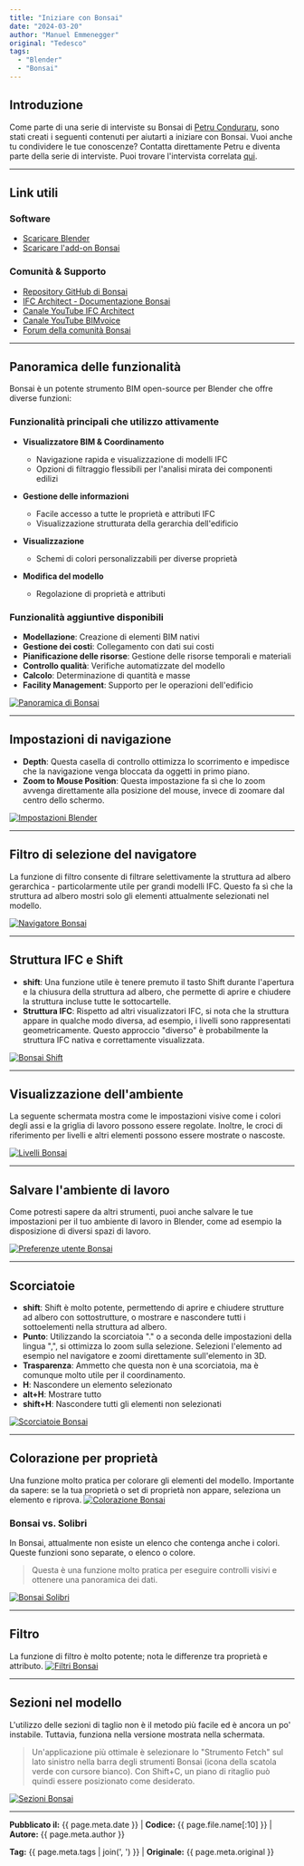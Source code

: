 ```yaml
---
title: "Iniziare con Bonsai"
date: "2024-03-20"
author: "Manuel Emmenegger"
original: "Tedesco"
tags:
  - "Blender"
  - "Bonsai"
---
```


## Introduzione
Come parte di una serie di interviste su Bonsai di [Petru Conduraru](https://www.linkedin.com/in/petruc/), sono stati creati i seguenti contenuti per aiutarti a iniziare con Bonsai. Vuoi anche tu condividere le tue conoscenze? Contatta direttamente Petru e diventa parte della serie di interviste.
Puoi trovare l'intervista correlata [qui](https://www.linkedin.com/events/7306208458582757378/about/).

---
## Link utili
### Software
- [Scaricare Blender](https://www.blender.org/download/)
- [Scaricare l'add-on Bonsai](https://blenderbim.org/download.html)

### Comunità & Supporto
- [Repository GitHub di Bonsai](https://github.com/IfcOpenShell/IfcOpenShell)
- [IFC Architect - Documentazione Bonsai](https://ifcarchitect.com/)
- [Canale YouTube IFC Architect](https://www.youtube.com/@ifcarchitect)
- [Canale YouTube BIMvoice](https://www.youtube.com/@BIMvoice)
- [Forum della comunità Bonsai](https://community.osarch.org/)

---
## Panoramica delle funzionalità
Bonsai è un potente strumento BIM open-source per Blender che offre diverse funzioni:

### Funzionalità principali che utilizzo attivamente

- **Visualizzatore BIM & Coordinamento**
    - Navigazione rapida e visualizzazione di modelli IFC
    - Opzioni di filtraggio flessibili per l'analisi mirata dei componenti edilizi

- **Gestione delle informazioni**
    - Facile accesso a tutte le proprietà e attributi IFC
    - Visualizzazione strutturata della gerarchia dell'edificio

- **Visualizzazione**
    - Schemi di colori personalizzabili per diverse proprietà

- **Modifica del modello**
    - Regolazione di proprietà e attributi

### Funzionalità aggiuntive disponibili

- **Modellazione**: Creazione di elementi BIM nativi
- **Gestione dei costi**: Collegamento con dati sui costi
- **Pianificazione delle risorse**: Gestione delle risorse temporali e materiali
- **Controllo qualità**: Verifiche automatizzate del modello
- **Calcolo**: Determinazione di quantità e masse
- **Facility Management**: Supporto per le operazioni dell'edificio

[![Panoramica di Bonsai](assets/bo100-1001_01_bonsai-overview.jpg)](assets/bo100-1001_01_bonsai-overview.jpg)

---
## Impostazioni di navigazione
- **Depth**: Questa casella di controllo ottimizza lo scorrimento e impedisce che la navigazione venga bloccata da oggetti in primo piano.
- **Zoom to Mouse Position**: Questa impostazione fa sì che lo zoom avvenga direttamente alla posizione del mouse, invece di zoomare dal centro dello schermo.

[![Impostazioni Blender](assets/bo100-1001_02_bonsai-blender-settings.jpg)](assets/bo100-1001_02_bonsai-blender-settings.jpg)

---
## Filtro di selezione del navigatore
La funzione di filtro consente di filtrare selettivamente la struttura ad albero gerarchica - particolarmente utile per grandi modelli IFC. Questo fa sì che la struttura ad albero mostri solo gli elementi attualmente selezionati nel modello.

[![Navigatore Bonsai](assets/bo100-1001_03_bonsai-navigator.jpg)](assets/bo100-1001_03_bonsai-navigator.jpg)

---
## Struttura IFC e Shift
- **shift**: Una funzione utile è tenere premuto il tasto Shift durante l'apertura e la chiusura della struttura ad albero, che permette di aprire e chiudere la struttura incluse tutte le sottocartelle.
- **Struttura IFC**: Rispetto ad altri visualizzatori IFC, si nota che la struttura appare in qualche modo diversa, ad esempio, i livelli sono rappresentati geometricamente. Questo approccio "diverso" è probabilmente la struttura IFC nativa e correttamente visualizzata.

[![Bonsai Shift](assets/bo100-1001_04_bonsai-shift.jpg)](assets/bo100-1001_04_bonsai-shift.jpg)

---
## Visualizzazione dell'ambiente
La seguente schermata mostra come le impostazioni visive come i colori degli assi e la griglia di lavoro possono essere regolate. Inoltre, le croci di riferimento per livelli e altri elementi possono essere mostrate o nascoste.

[![Livelli Bonsai](assets/bo100-1001_05_bonsai-levels.jpg)](assets/bo100-1001_05_bonsai-levels.jpg)

---
## Salvare l'ambiente di lavoro
Come potresti sapere da altri strumenti, puoi anche salvare le tue impostazioni per il tuo ambiente di lavoro in Blender, come ad esempio la disposizione di diversi spazi di lavoro.

[![Preferenze utente Bonsai](assets/bo100-1001_06_bonsai-userpref.jpg)](assets/bo100-1001_06_bonsai-userpref.jpg)

---
## Scorciatoie
- **shift**: Shift è molto potente, permettendo di aprire e chiudere strutture ad albero con sottostrutture, o mostrare e nascondere tutti i sottoelementi nella struttura ad albero.
- **Punto**: Utilizzando la scorciatoia "." o a seconda delle impostazioni della lingua ",", si ottimizza lo zoom sulla selezione. Selezioni l'elemento ad esempio nel navigatore e zoomi direttamente sull'elemento in 3D.
- **Trasparenza**: Ammetto che questa non è una scorciatoia, ma è comunque molto utile per il coordinamento.
- **H**: Nascondere un elemento selezionato
- **alt+H**: Mostrare tutto
- **shift+H**: Nascondere tutti gli elementi non selezionati

[![Scorciatoie Bonsai](assets/bo100-1001_07_bonsai-shortcuts.jpg)](assets/bo100-1001_07_bonsai-shortcuts.jpg)

---
## Colorazione per proprietà
Una funzione molto pratica per colorare gli elementi del modello. Importante da sapere: se la tua proprietà o set di proprietà non appare, seleziona un elemento e riprova.
[![Colorazione Bonsai](assets/bo100-1001_08_bonsai-colorizing.jpg)](assets/bo100-1001_08_bonsai-colorizing.jpg)

### Bonsai vs. Solibri
In Bonsai, attualmente non esiste un elenco che contenga anche i colori. Queste funzioni sono separate, o elenco o colore.
> Questa è una funzione molto pratica per eseguire controlli visivi e ottenere una panoramica dei dati.

[![Bonsai Solibri](assets/bo100-1001_09_bonsai-solibri.jpg)](assets/bo100-1001_09_bonsai-solibri.jpg)

---
## Filtro
La funzione di filtro è molto potente; nota le differenze tra proprietà e attributo.
[![Filtri Bonsai](assets/bo100-1001_10_bonsai-filters.jpg)](assets/bo100-1001_10_bonsai-filters.jpg)

---
## Sezioni nel modello
L'utilizzo delle sezioni di taglio non è il metodo più facile ed è ancora un po' instabile. Tuttavia, funziona nella versione mostrata nella schermata.
> Un'applicazione più ottimale è selezionare lo "Strumento Fetch" sul lato sinistro nella barra degli strumenti Bonsai (icona della scatola verde con cursore bianco). Con Shift+C, un piano di ritaglio può quindi essere posizionato come desiderato.

[![Sezioni Bonsai](assets/bo100-1001_11_bonsai-sections.jpg)](assets/bo100-1001_11_bonsai-sections.jpg)


---
**Pubblicato il:** {{ page.meta.date }} | **Codice:** {{ page.file.name[:10] }}  | **Autore:** {{ page.meta.author }}

**Tag:** {{ page.meta.tags | join(', ') }} | **Originale:** {{ page.meta.original }}